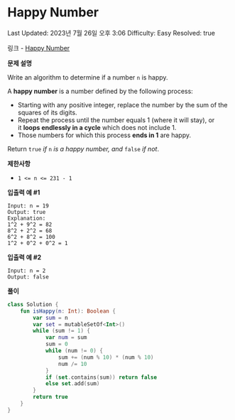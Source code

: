 # Happy Number

Last Updated: 2023년 7월 26일 오후 3:06
Difficulty: Easy
Resolved: true

링크 - [Happy Number](https://leetcode.com/problems/happy-number/description/)

**문제 설명**

Write an algorithm to determine if a number `n` is happy.

A **happy number** is a number defined by the following process:

- Starting with any positive integer, replace the number by the sum of the squares of its digits.
- Repeat the process until the number equals 1 (where it will stay), or it **loops endlessly in a cycle** which does not include 1.
- Those numbers for which this process **ends in 1** are happy.

Return `true` *if* `n` *is a happy number, and* `false` *if not*.

**제한사항**

- `1 <= n <= 231 - 1`

**입출력 예 #1**

```
Input: n = 19
Output: true
Explanation:
1^2 + 9^2 = 82
8^2 + 2^2 = 68
6^2 + 8^2 = 100
1^2 + 0^2 + 0^2 = 1
```

**입출력 예 #2**

```
Input: n = 2
Output: false
```

**풀이**

```kotlin
class Solution {
    fun isHappy(n: Int): Boolean {
        var sum = n
        var set = mutableSetOf<Int>()
        while (sum != 1) {
            var num = sum
            sum = 0
            while (num != 0) {
                sum += (num % 10) * (num % 10)
                num /= 10
            }
            if (set.contains(sum)) return false
            else set.add(sum)
        }
        return true
    }
}
```
